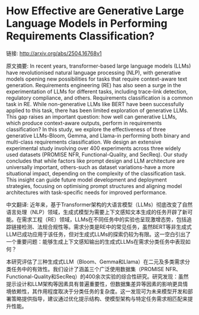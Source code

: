 # How Effective are Generative Large Language Models in Performing Requirements Classification?

链接: http://arxiv.org/abs/2504.16768v1

原文摘要:
In recent years, transformer-based large language models (LLMs) have
revolutionised natural language processing (NLP), with generative models
opening new possibilities for tasks that require context-aware text generation.
Requirements engineering (RE) has also seen a surge in the experimentation of
LLMs for different tasks, including trace-link detection, regulatory
compliance, and others. Requirements classification is a common task in RE.
While non-generative LLMs like BERT have been successfully applied to this
task, there has been limited exploration of generative LLMs. This gap raises an
important question: how well can generative LLMs, which produce context-aware
outputs, perform in requirements classification? In this study, we explore the
effectiveness of three generative LLMs-Bloom, Gemma, and Llama-in performing
both binary and multi-class requirements classification. We design an extensive
experimental study involving over 400 experiments across three widely used
datasets (PROMISE NFR, Functional-Quality, and SecReq). Our study concludes
that while factors like prompt design and LLM architecture are universally
important, others-such as dataset variations-have a more situational impact,
depending on the complexity of the classification task. This insight can guide
future model development and deployment strategies, focusing on optimising
prompt structures and aligning model architectures with task-specific needs for
improved performance.

中文翻译:
近年来，基于Transformer架构的大语言模型（LLMs）彻底改变了自然语言处理（NLP）领域，生成式模型为需要上下文感知文本生成的任务开辟了新可能。在需求工程（RE）领域，LLMs在不同任务中的实验也呈现激增态势，包括追踪链接检测、法规合规性等。需求分类是RE中的常见任务，虽然BERT等非生成式LLM已成功应用于该任务，但对生成式LLMs的探索仍较为有限。这一空白引出了一个重要问题：能够生成上下文感知输出的生成式LLMs在需求分类任务中表现如何？

本研究评估了三种生成式LLM（Bloom、Gemma和Llama）在二元及多类需求分类任务中的有效性。我们设计了涵盖三个广泛使用数据集（PROMISE NFR、Functional-Quality和SecReq）的400余次实验的综合性研究。研究发现：虽然提示设计和LLM架构等因素具有普遍重要性，但数据集差异等因素的影响更具情境依赖性，其作用程度取决于分类任务的复杂度。这一发现可为未来模型开发和部署策略提供指导，建议通过优化提示结构、使模型架构与特定任务需求相匹配来提升性能。
